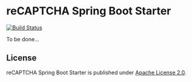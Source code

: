 # reCAPTCHA Spring Boot Starter
[![Build Status](https://travis-ci.org/mkopylec/recaptcha-spring-boot-starter.svg?branch=master)](https://travis-ci.org/mkopylec/recaptcha-spring-boot-starter)

To be done...

## License
reCAPTCHA Spring Boot Starter is published under [Apache License 2.0](http://www.apache.org/licenses/LICENSE-2.0).

